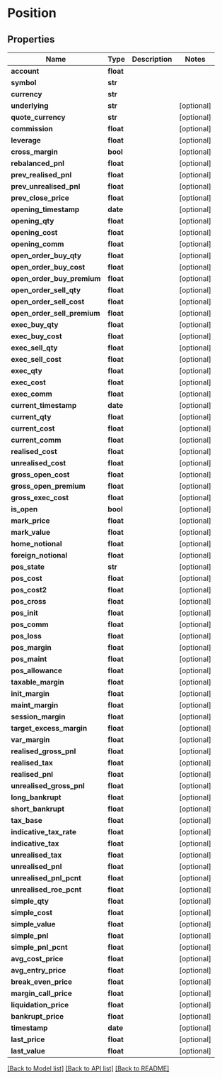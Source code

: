 # Position

## Properties
Name | Type | Description | Notes
------------ | ------------- | ------------- | -------------
**account** | **float** |  | 
**symbol** | **str** |  | 
**currency** | **str** |  | 
**underlying** | **str** |  | [optional] 
**quote_currency** | **str** |  | [optional] 
**commission** | **float** |  | [optional] 
**leverage** | **float** |  | [optional] 
**cross_margin** | **bool** |  | [optional] 
**rebalanced_pnl** | **float** |  | [optional] 
**prev_realised_pnl** | **float** |  | [optional] 
**prev_unrealised_pnl** | **float** |  | [optional] 
**prev_close_price** | **float** |  | [optional] 
**opening_timestamp** | **date** |  | [optional] 
**opening_qty** | **float** |  | [optional] 
**opening_cost** | **float** |  | [optional] 
**opening_comm** | **float** |  | [optional] 
**open_order_buy_qty** | **float** |  | [optional] 
**open_order_buy_cost** | **float** |  | [optional] 
**open_order_buy_premium** | **float** |  | [optional] 
**open_order_sell_qty** | **float** |  | [optional] 
**open_order_sell_cost** | **float** |  | [optional] 
**open_order_sell_premium** | **float** |  | [optional] 
**exec_buy_qty** | **float** |  | [optional] 
**exec_buy_cost** | **float** |  | [optional] 
**exec_sell_qty** | **float** |  | [optional] 
**exec_sell_cost** | **float** |  | [optional] 
**exec_qty** | **float** |  | [optional] 
**exec_cost** | **float** |  | [optional] 
**exec_comm** | **float** |  | [optional] 
**current_timestamp** | **date** |  | [optional] 
**current_qty** | **float** |  | [optional] 
**current_cost** | **float** |  | [optional] 
**current_comm** | **float** |  | [optional] 
**realised_cost** | **float** |  | [optional] 
**unrealised_cost** | **float** |  | [optional] 
**gross_open_cost** | **float** |  | [optional] 
**gross_open_premium** | **float** |  | [optional] 
**gross_exec_cost** | **float** |  | [optional] 
**is_open** | **bool** |  | [optional] 
**mark_price** | **float** |  | [optional] 
**mark_value** | **float** |  | [optional] 
**home_notional** | **float** |  | [optional] 
**foreign_notional** | **float** |  | [optional] 
**pos_state** | **str** |  | [optional] 
**pos_cost** | **float** |  | [optional] 
**pos_cost2** | **float** |  | [optional] 
**pos_cross** | **float** |  | [optional] 
**pos_init** | **float** |  | [optional] 
**pos_comm** | **float** |  | [optional] 
**pos_loss** | **float** |  | [optional] 
**pos_margin** | **float** |  | [optional] 
**pos_maint** | **float** |  | [optional] 
**pos_allowance** | **float** |  | [optional] 
**taxable_margin** | **float** |  | [optional] 
**init_margin** | **float** |  | [optional] 
**maint_margin** | **float** |  | [optional] 
**session_margin** | **float** |  | [optional] 
**target_excess_margin** | **float** |  | [optional] 
**var_margin** | **float** |  | [optional] 
**realised_gross_pnl** | **float** |  | [optional] 
**realised_tax** | **float** |  | [optional] 
**realised_pnl** | **float** |  | [optional] 
**unrealised_gross_pnl** | **float** |  | [optional] 
**long_bankrupt** | **float** |  | [optional] 
**short_bankrupt** | **float** |  | [optional] 
**tax_base** | **float** |  | [optional] 
**indicative_tax_rate** | **float** |  | [optional] 
**indicative_tax** | **float** |  | [optional] 
**unrealised_tax** | **float** |  | [optional] 
**unrealised_pnl** | **float** |  | [optional] 
**unrealised_pnl_pcnt** | **float** |  | [optional] 
**unrealised_roe_pcnt** | **float** |  | [optional] 
**simple_qty** | **float** |  | [optional] 
**simple_cost** | **float** |  | [optional] 
**simple_value** | **float** |  | [optional] 
**simple_pnl** | **float** |  | [optional] 
**simple_pnl_pcnt** | **float** |  | [optional] 
**avg_cost_price** | **float** |  | [optional] 
**avg_entry_price** | **float** |  | [optional] 
**break_even_price** | **float** |  | [optional] 
**margin_call_price** | **float** |  | [optional] 
**liquidation_price** | **float** |  | [optional] 
**bankrupt_price** | **float** |  | [optional] 
**timestamp** | **date** |  | [optional] 
**last_price** | **float** |  | [optional] 
**last_value** | **float** |  | [optional] 

[[Back to Model list]](../README.md#documentation-for-models) [[Back to API list]](../README.md#documentation-for-api-endpoints) [[Back to README]](../README.md)



